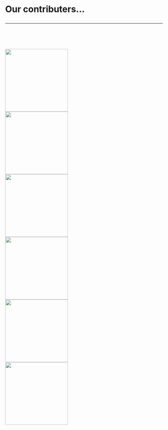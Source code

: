 # Our contributers... <br><hr><br>
<div style="display: flex; flex-direction: column;">
  <img src="https://avatars.githubusercontent.com/u/82920449?s=120&v=4" width="200px" height="200px" />
  <img src="https://avatars.githubusercontent.com/u/73747859?s=120&v=4" width="200px" height="200px" />
  <img src="https://avatars.githubusercontent.com/u/83082760?s=120&v=4" width="200px" height="200px" />
  <img src="https://avatars.githubusercontent.com/u/74598401?s=120&v=4" width="200px" height="200px" />
  <img src="https://avatars.githubusercontent.com/u/74092334?s=120&v=4" width="200px" height="200px" />
  <img src="https://avatars.githubusercontent.com/u/80135238?s=120&v=4" width="200px" height="200px" />
</div>
